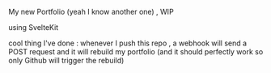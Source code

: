 My new Portfolio (yeah I know another one) , WIP

using SvelteKit

cool thing I've done : whenever I push this repo , a webhook will send a POST request and it will rebuild my portfolio (and it should perfectly work so only Github will trigger the rebuild)

